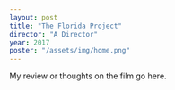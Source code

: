 ```yaml
---
layout: post
title: "The Florida Project"
director: "A Director"
year: 2017
poster: "/assets/img/home.png"
---
```


My review or thoughts on the film go here.
